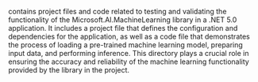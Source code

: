 contains project files and code related to testing and validating the functionality of the Microsoft.AI.MachineLearning library in a .NET 5.0 application. It includes a project file that defines the configuration and dependencies for the application, as well as a code file that demonstrates the process of loading a pre-trained machine learning model, preparing input data, and performing inference. This directory plays a crucial role in ensuring the accuracy and reliability of the machine learning functionality provided by the library in the project.